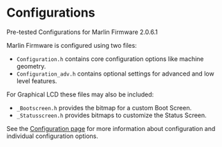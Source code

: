 # Configurations
Pre-tested Configurations for Marlin Firmware 2.0.6.1

Marlin Firmware is configured using two files:

- `Configuration.h` contains core configuration options like machine geometry.
- `Configuration_adv.h` contains optional settings for advanced and low level features.

For Graphical LCD these files may also be included:

- `_Bootscreen.h` provides the bitmap for a custom Boot Screen.
- `_Statusscreen.h` provides bitmaps to customize the Status Screen.

See the [Configuration page](https://marlinfw.org/docs/configuration/configuration.html) for more information about configuration and individual configuration options.
